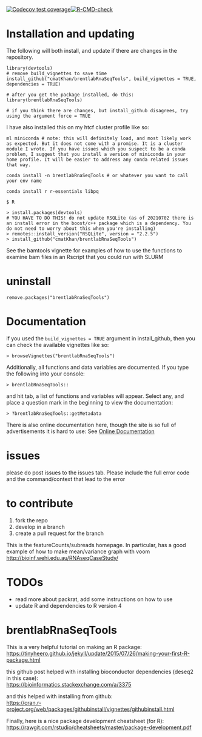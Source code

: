 [![Codecov test coverage](https://codecov.io/gh/cmatKhan/brentlabRnaSeqTools/branch/master/graph/badge.svg)](https://codecov.io/gh/cmatKhan/brentlabRnaSeqTools?branch=master)[![R-CMD-check](https://github.com/cmatKhan/brentlabRnaSeqTools/workflows/R-CMD-check/badge.svg)](https://github.com/cmatKhan/brentlabRnaSeqTools/actions)

# Installation and updating 
The following will both install, and update if there are changes in the repository.
```
library(devtools)
# remove build_vignettes to save time
install_github("cmatKhan/brentlabRnaSeqTools", build_vignettes = TRUE, dependencies = TRUE)

# after you get the package installed, do this:
library(brentlabRnaSeqTools)

# if you think there are changes, but install_github disagrees, try using the argument force = TRUE
```
I have also installed this on my htcf cluster profile like so:
```
ml miniconda # note: this will definitely load, and most likely work as expected. But it does not come with a promise. It is a cluster module I wrote. If you have issues which you suspect to be a conda problem, I suggest that you install a version of miniconda in your home profile. It will be easier to address any conda related issues that way.

conda install -n brentlabRnaSeqTools # or whatever you want to call your env name

conda install r r-essentials libpq

$ R

> install.packages(devtools)
# YOU HAVE TO DO THIS! do not update RSQLite (as of 20210702 there is an install error in the boost/c++ package which is a dependency. You do not need to worry about this when you're installing)
> remotes::install_version("RSQLite", version = "2.2.5")
> install_github("cmatKhan/brentlabRnaSeqTools")
```
See the bamtools vignette for examples of how to use the functions to examine bam files in an Rscript that you could run with SLURM

# uninstall
```
remove.packages("brentlabRnaSeqTools")
```

# Documentation

if you used the `build_vignettes = TRUE` argument in install_github, then you can check the available vignettes like so:
```
> browseVignettes("brentlabRnaSeqTools")
```
Additionally, all functions and data variables are documented. If you type the following into your console:
```
> brentlabRnaSeqTools::
```
and hit tab, a list of functions and variables will appear. Select any, and place a question mark in the beginning to
view the documentation:
```
> ?brentlabRnaSeqTools::getMetadata
```
There is also online documentation here, though the site is so full of advertisements it is hard to use:
See [Online Documentation](https://rdrr.io/github/cmatKhan/brentlabRnaSeqTools/)

# issues  
please do post issues to the issues tab. Please include the full error code and the command/context that lead to the error

# to contribute  
1. fork the repo
2. develop in a branch
3. create a pull request for the branch


This is the featureCounts/subreads homepage. In particular, has a good example of how to make mean/variance graph with voom
http://bioinf.wehi.edu.au/RNAseqCaseStudy/

# TODOs
 - read more about packrat, add some instructions on how to use
 - update R and dependencies to R version 4

# brentlabRnaSeqTools

This is a very helpful tutorial on making an R package:  
https://tinyheero.github.io/jekyll/update/2015/07/26/making-your-first-R-package.html  

this github post helped with installing bioconductor dependencies (deseq2 in this case):  
https://bioinformatics.stackexchange.com/a/3375  

and this helped with installing from github:  
https://cran.r-project.org/web/packages/githubinstall/vignettes/githubinstall.html

Finally, here is a nice package development cheatsheet (for R):  
https://rawgit.com/rstudio/cheatsheets/master/package-development.pdf
